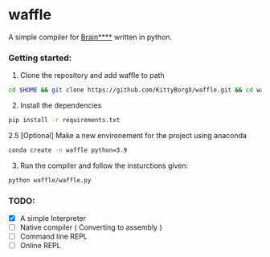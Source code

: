 # waffle

A simple compiler for [Brain\*\*\*\*](https://en.wikipedia.org/wiki/Brainfuck) written in python.

### Getting started:

1. Clone the repository and add waffle to path

```sh
cd $HOME && git clone https://github.com/KittyBorgX/waffle.git && cd waffle && chmod +x install.py && ./install.py
```

2. Install the dependencies

```sh
pip install -r requirements.txt
```

2.5 [Optional] Make a new environement for the project using anaconda

```sh
conda create -n waffle python=3.9
```

3. Run the compiler and follow the insturctions given:

```sh
python waffle/waffle.py
```

### TODO:

- [x] A simple Interpreter
- [ ] Native compiler ( Converting to assembly )
- [ ] Command line REPL
- [ ] Online REPL
